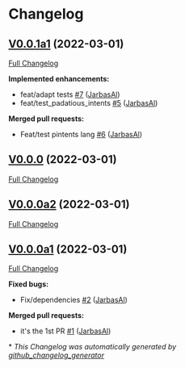 # Changelog

## [V0.0.1a1](https://github.com/OpenVoiceOS/skill-template-repo/tree/V0.0.1a1) (2022-03-01)

[Full Changelog](https://github.com/OpenVoiceOS/skill-template-repo/compare/V0.0.0...V0.0.1a1)

**Implemented enhancements:**

- feat/adapt tests [\#7](https://github.com/OpenVoiceOS/skill-template-repo/pull/7) ([JarbasAl](https://github.com/JarbasAl))
- feat/test\_padatious\_intents [\#5](https://github.com/OpenVoiceOS/skill-template-repo/pull/5) ([JarbasAl](https://github.com/JarbasAl))

**Merged pull requests:**

- Feat/test pintents lang [\#6](https://github.com/OpenVoiceOS/skill-template-repo/pull/6) ([JarbasAl](https://github.com/JarbasAl))

## [V0.0.0](https://github.com/OpenVoiceOS/skill-template-repo/tree/V0.0.0) (2022-03-01)

[Full Changelog](https://github.com/OpenVoiceOS/skill-template-repo/compare/V0.0.0a2...V0.0.0)

## [V0.0.0a2](https://github.com/OpenVoiceOS/skill-template-repo/tree/V0.0.0a2) (2022-03-01)

[Full Changelog](https://github.com/OpenVoiceOS/skill-template-repo/compare/V0.0.0a1...V0.0.0a2)

## [V0.0.0a1](https://github.com/OpenVoiceOS/skill-template-repo/tree/V0.0.0a1) (2022-03-01)

[Full Changelog](https://github.com/OpenVoiceOS/skill-template-repo/compare/36cf5e3d9a73a6088843650f68986d34019effef...V0.0.0a1)

**Fixed bugs:**

- Fix/dependencies [\#2](https://github.com/OpenVoiceOS/skill-template-repo/pull/2) ([JarbasAl](https://github.com/JarbasAl))

**Merged pull requests:**

- it's the 1st PR [\#1](https://github.com/OpenVoiceOS/skill-template-repo/pull/1) ([JarbasAl](https://github.com/JarbasAl))



\* *This Changelog was automatically generated by [github_changelog_generator](https://github.com/github-changelog-generator/github-changelog-generator)*

